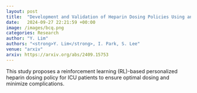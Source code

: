 ```yaml
---
layout: post
title:  "Development and Validation of Heparin Dosing Policies Using an Offline Reinforcement Learning Algorithm"
date:   2024-09-27 22:21:59 +00:00
image: /images/bcq.png
categories: Research
author: "Y. Lim"
authors: "<strong>Y. Lim</strong>, I. Park, S. Lee"
venue: "arxiv"
arxiv: https://arxiv.org/abs/2409.15753
---
```

This study proposes a reinforcement learning (RL)-based personalized heparin dosing policy for ICU patients to ensure optimal dosing and minimize complications.